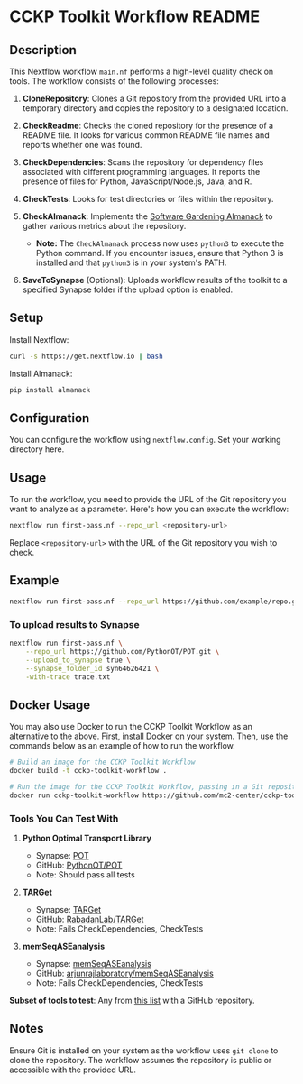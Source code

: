 # CCKP Toolkit Workflow README

## Description

This Nextflow workflow `main.nf` performs a high-level quality check on tools. The workflow consists of the following processes:

1. **CloneRepository**: Clones a Git repository from the provided URL into a temporary directory and copies the repository to a designated location.

2. **CheckReadme**: Checks the cloned repository for the presence of a README file. It looks for various common README file names and reports whether one was found.

3. **CheckDependencies**: Scans the repository for dependency files associated with different programming languages. It reports the presence of files for Python, JavaScript/Node.js, Java, and R.

4. **CheckTests**: Looks for test directories or files within the repository.

5. **CheckAlmanack**: Implements the [Software Gardening Almanack](https://github.com/software-gardening/almanack) to gather various metrics about the repository.
   - **Note:** The `CheckAlmanack` process now uses `python3` to execute the Python command. If you encounter issues, ensure that Python 3 is installed and that `python3` is in your system's PATH.

6. **SaveToSynapse** (Optional): Uploads workflow results of the toolkit to a specified Synapse folder if the upload option is enabled.

## Setup

Install Nextflow:

```sh
curl -s https://get.nextflow.io | bash
```

Install Almanack:

```sh
pip install almanack
```

## Configuration

You can configure the workflow using `nextflow.config`. Set your working directory here.

## Usage

To run the workflow, you need to provide the URL of the Git repository you want to analyze as a parameter. Here's how you can execute the workflow:

```bash
nextflow run first-pass.nf --repo_url <repository-url>
```

Replace `<repository-url>` with the URL of the Git repository you wish to check.

## Example

```bash
nextflow run first-pass.nf --repo_url https://github.com/example/repo.git
```

### To upload results to Synapse

```bash
nextflow run first-pass.nf \
    --repo_url https://github.com/PythonOT/POT.git \
    --upload_to_synapse true \
    --synapse_folder_id syn64626421 \
    -with-trace trace.txt
```

## Docker Usage

You may also use Docker to run the CCKP Toolkit Workflow as an alternative to the above.
First, [install Docker](https://docs.docker.com/engine/install/) on your system.
Then, use the commands below as an example of how to run the workflow.

```bash
# Build an image for the CCKP Toolkit Workflow
docker build -t cckp-toolkit-workflow .

# Run the image for the CCKP Toolkit Workflow, passing in a Git repository URL
docker run cckp-toolkit-workflow https://github.com/mc2-center/cckp-toolkit-workflow
```

### Tools You Can Test With

1. **Python Optimal Transport Library**  
   - Synapse: [POT](https://cancercomplexity.synapse.org/Explore/Tools/DetailsPage?toolName=POT)  
   - GitHub: [PythonOT/POT](https://github.com/PythonOT/POT)  
   - Note: Should pass all tests

2. **TARGet**  
   - Synapse: [TARGet](https://cancercomplexity.synapse.org/Explore/Tools/DetailsPage?toolName=TARGet)  
   - GitHub: [RabadanLab/TARGet](https://github.com/RabadanLab/TARGet/tree/master)  
   - Note: Fails CheckDependencies, CheckTests

3. **memSeqASEanalysis**  
   - Synapse: [memSeqASEanalysis](https://cancercomplexity.synapse.org/Explore/Tools/DetailsPage?toolName=memSeqASEanalysis)  
   - GitHub: [arjunrajlaboratory/memSeqASEanalysis](https://github.com/arjunrajlaboratory/memSeqASEanalysis)  
   - Note: Fails CheckDependencies, CheckTests

**Subset of tools to test**: Any from [this list](https://cancercomplexity.synapse.org/Explore/Tools) with a GitHub repository.

## Notes

Ensure Git is installed on your system as the workflow uses `git clone` to clone the repository. The workflow assumes the repository is public or accessible with the provided URL.